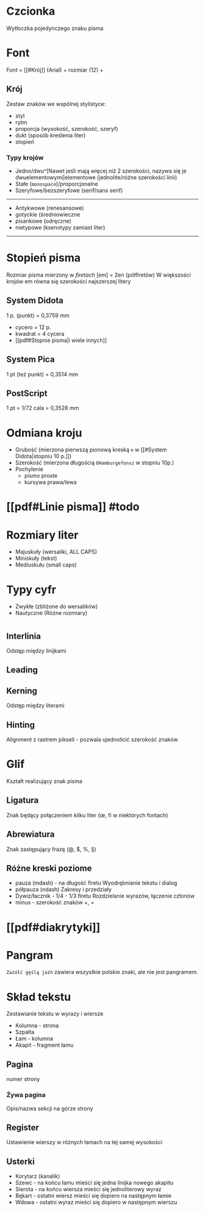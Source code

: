 # Czcionka
Wytłoczka pojedynczego znaku pisma
# Font
Font = [[#Krój]] (Arial) + rozmiar (12) + 
## Krój
Zestaw znaków we wspólnej stylistyce:
- styl
- rytm
- proporcja (wysokość, szerokość, szeryf)
- dukt (sposób kreślenia liter)
- stopień
### Typy krojów
- Jedno/dwu^[Nawet jeśli mają więcej niż 2 szerokości, nazywa się je dwuelementowymi]elementowe (jednolite/różne szerokości linii)
- Stałe (`monospace`)/proporcjonalne
- Szeryfowe/bezszeryfowe (serif/sans serif)
---
- Antykwowe (renesansowe)
- gotyckie (średniowieczne
- pisankowe (odręczne)
- nietypowe (ksenotypy zamiast liter)
---
# Stopień pisma
Rozmiar pisma
mierzony w *firetach* \[em] = 2en (półfiretów)
W większości krojów em równa się szerokości najszerszej litery
## System Didota
1 p. (punkt) = 0,3759 mm
- cycero = 12 p. 
- kwadrat = 4 cycera
- [[pdf#Stopnie pisma|i wiele innych]]
## System Pica
1 pt (też punkt) = 0,3514 mm

## PostScript
1 pt = 1/72 cala = 0,3528 mm

# Odmiana kroju
- Grubość (mierzona pierwszą pionową kreską `n` w [[#System Didota|stopniu 10 p.]])
- Szerokość (mierzona długością `OHamburgefonsz` w stopniu 10p.)
- Pochylenie
	- pismo proste
	- kursywa prawa/lewa


# [[pdf#Linie pisma]] #todo

# Rozmiary liter
- Majuskuły (wersaliki, ALL CAPS)
- Miniskuły (tekst)
- Mediuskułu (small caps)

# Typy cyfr
- Zwykłe (zbliżone do wersalików)
- Nautyczne (Różne rozmiary)
#
## Interlinia
Odstęp między linijkami
## Leading
## Kerning
Odstęp między literami
## Hinting
Alignment z rastrem pikseli - pozwala ujednolicić szerokość znaków

# Glif
Kształt realizujący znak pisma
## Ligatura
Znak będący połączeniem kilku liter (œ, fi w niektórych fontach)
## Abrewiatura
Znak zastępujący frazę (@, $, %, §)

## Różne kreski poziome
- pauza (mdash) - na długość firetu
	Wyodrębnianie tekstu i dialog
- półpauza (ndash) 
	Zakresy i przedziały
- Dywiz/łacznik - 1/4 - 1/3 firetu
	Rozdzielanie wyrazów, łączenie członów
- minus - szerokość znaków +, =

# [[pdf#diakrytyki]]

# Pangram
`Zażółć gęślą jaźń` zawiera wszystkie polskie znaki, ale nie jest pangramem.
# Skład tekstu
Zestawianie tekstu w wyrazy i wiersze
- Kolumna - strona
- Szpalta
- Łam - kolumna
- Akapit - fragment łamu
## Pagina
numer strony
### Żywa pagina
Opis/nazwa sekcji na górze strony
## Register
Ustawienie wierszy w różnych łamach na tej samej wysokości
## Usterki
- Korytarz (kanalik)
- Szewc - na końcu łamu mieści się jedna linijka nowego akapitu
- Sierota - na końcu wiersza mieści się jednoliterowy wyraz
- Bękart - ostatni wiersz mieści się dopiero na następnym łamie
- Wdowa - ostatni wyraz mieści się dopiero w następnym wierszu